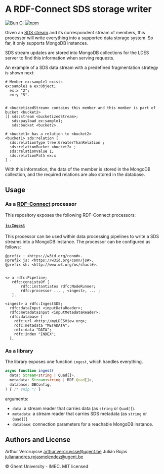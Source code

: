 # A RDF-Connect SDS storage writer

[![Bun CI](https://github.com/rdf-connect/sds-storage-writer-ts/actions/workflows/build-test.yml/badge.svg)](https://github.com/rdf-connect/sds-storage-writer-ts/actions/workflows/build-test.yml) [![npm](https://img.shields.io/npm/v/@rdfc/sds-storage-writer-ts.svg?style=popout)](https://npmjs.com/package/@rdfc/sds-storage-writer-ts)

Given an [SDS stream](https://w3id.org/sds/specification) and its correspondent stream of members, this processor will write everything into a supported data storage system. So far, it only supports MongoDB instances.

SDS stream updates are stored into MongoDB collections for the LDES server to find this information when serving requests.

An example of a SDS data stream with a predefined fragmentation strategy is shown next:

```turtle
# Member ex:sample1 exists
ex:sample1 a ex:Object;
  ex:x "2";
  ex:y "5".


# <bucketizedStream> contains this member and this member is part of bucket <bucket2>
[] sds:stream <bucketizedStream>;
   sds:payload ex:sample1;
   sds:bucket <bucket2>.

# <bucket1> has a relation to <bucket2>
<bucket1> sds:relation [
  sds:relationType tree:GreaterThanRelation ;
  sds:relationBucket <bucket2> ;
  sds:relationValue 1;
  sds:relationPath ex:x 
] .
```

With this information, the data of the member is stored in the MongoDB collection, and the required relations are also stored in the database.

## Usage

### As a [RDF-Connect](https://rdf-connect.github.io/rdfc.github.io/) processor

This repository exposes the following RDF-Connect processors:

#### [`js:Ingest`](https://github.com/rdf-connect/sds-storage-writer-mongo/blob/master/configs/processor.ttl#L41)

This processor can be used within data processing pipelines to write a SDS streams into a MongoDB instance. The processor can be configured as follows:

```turtle
@prefix : <https://w3id.org/conn#>.
@prefix js: <https://w3id.org/conn/js#>.
@prefix sh: <http://www.w3.org/ns/shacl#>.


<> a rdfc:Pipeline;
   rdfc:consistsOf [
       rdfc:instantiates rdfc:NodeRunner;
       rdfc:processor ... , <ingest>, ... ; 
   ].

<ingest> a rdfc:IngestSDS;
  rdfc:dataInput <inputDataReader>;
  rdfc:metadataInput <inputMetadataReader>;
  rdfc:database [
    rdfc:url <http://myLDESView.org>;
    rdfc:metadata "METADATA";
    rdfc:data "DATA";
    rdfc:index "INDEX";
  ].
```

### As a library

The library exposes one function `ingest`, which handles everything.

```typescript
async function ingest(
  data: Stream<string | Quad[]>, 
  metadata: Stream<string | RDF.Quad[]>, 
  database: DBConfig,
) { /* snip */ }
```

arguments:

- `data`: a stream reader that carries data (as `string` or `Quad[]`).
- `metadata`: a stream reader that carries SDS metadata (as `string` or `Quad[]`).
- `database`: connection parameters for a reachable MongoDB instance.

## Authors and License

Arthur Vercruysse <arthur.vercruysse@ugent.be>
Julián Rojas <julianandres.rojasmelendez@ugent.be>

© Ghent University - IMEC. MIT licensed
